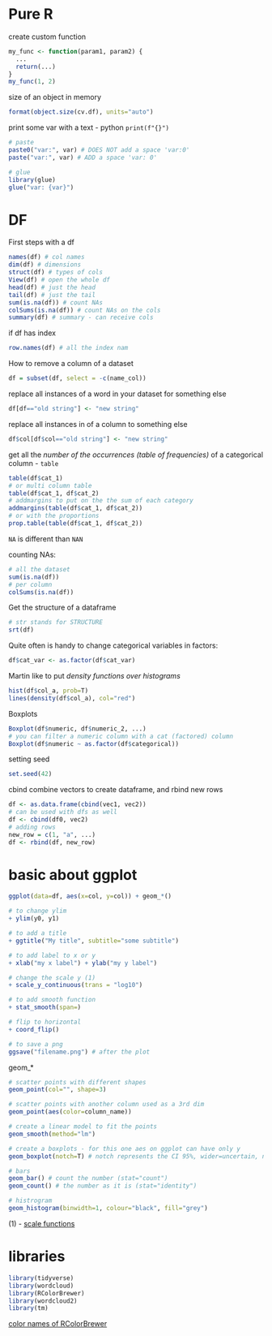 # Pure R
create custom function
```R
my_func <- function(param1, param2) {
  ...
  return(...)
}
my_func(1, 2)
```

size of an object in memory
```R
format(object.size(cv.df), units="auto")
```

print some var with a text - python `print(f"{}")`
```R
# paste
paste0("var:", var) # DOES NOT add a space 'var:0'
paste("var:", var) # ADD a space 'var: 0'

# glue
library(glue)
glue("var: {var}")
```

# DF
First steps with a df
```R
names(df) # col names
dim(df) # dimensions
struct(df) # types of cols
View(df) # open the whole df
head(df) # just the head
tail(df) # just the tail
sum(is.na(df)) # count NAs
colSums(is.na(df)) # count NAs on the cols
summary(df) # summary - can receive cols
```

if df has index
```R
row.names(df) # all the index nam
```

How to remove a column of a dataset
```R
df = subset(df, select = -c(name_col))
```

replace all instances of a word in your dataset for something else
```R
df[df=="old string"] <- "new string"
```

replace all instances in of a column to something else
```R
df$col[df$col=="old string"] <- "new string"
```

get all the *number of the occurrences (table of frequencies)* of a categorical column - `table`
```R
table(df$cat_1)
# or multi column table
table(df$cat_1, df$cat_2)
# addmargins to put on the the sum of each category
addmargins(table(df$cat_1, df$cat_2))
# or with the proportions
prop.table(table(df$cat_1, df$cat_2))

```

`NA` is different than `NAN`

counting NAs:
```R
# all the dataset
sum(is.na(df))
# per column
colSums(is.na(df))
```

Get the structure of a dataframe
```R
# str stands for STRUCTURE
srt(df)
```

Quite often is handy to change categorical variables in factors:
```R
df$cat_var <- as.factor(df$cat_var)
```

Martin like to put *density functions over histograms*
```R
hist(df$col_a, prob=T)
lines(density(df$col_a), col="red")
```

Boxplots
```R
Boxplot(df$numeric, df$numeric_2, ...)
# you can filter a numeric column with a cat (factored) column
Boxplot(df$numeric ~ as.factor(df$categorical))
```

setting seed
```R
set.seed(42)
```

cbind combine vectors to create dataframe, and rbind new rows
```R
df <- as.data.frame(cbind(vec1, vec2))
# can be used with dfs as well
df <- cbind(df0, vec2)
# adding rows
new_row = c(1, "a", ...)
df <- rbind(df, new_row)
```

# basic about ggplot

```R
ggplot(data=df, aes(x=col, y=col)) + geom_*()

# to change ylim
+ ylim(y0, y1)

# to add a title
+ ggtitle("My title", subtitle="some subtitle")

# to add label to x or y
+ xlab("my x label") + ylab("my y label")

# change the scale y (1)
+ scale_y_continuous(trans = "log10")

# to add smooth function
+ stat_smooth(span=)

# flip to horizontal
+ coord_flip()

# to save a png
ggsave("filename.png") # after the plot
```

geom_*
```R
# scatter points with different shapes
geom_point(col="", shape=3)

# scatter points with another column used as a 3rd dim
geom_point(aes(color=column_name))

# create a linear model to fit the points
geom_smooth(method="lm")

# create a boxplots - for this one aes on ggplot can have only y
geom_boxplot(notch=T) # notch represents the CI 95%, wider=uncertain, narrow=nice

# bars 
geom_bar() # count the number (stat="count")
geom_count() # the number as it is (stat="identity")

# histrogram
geom_histogram(binwidth=1, colour="black", fill="grey")


```

(1) - [scale functions](https://bookdown.dongzhuoer.com/hadley/ggplot2-book/scale-transformation)


# libraries
```R
library(tidyverse)
library(wordcloud)
library(RColorBrewer)
library(wordcloud2)
library(tm)
```

[color names of RColorBrewer](https://r-graph-gallery.com/42-colors-names.html)
